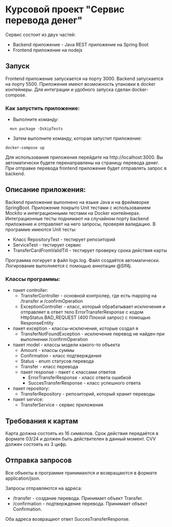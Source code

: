 # Курсовой проект "Сервис перевода денег"

Сервис состоит из двух частей:

* Backend приложение - Java REST приложение на Spring Boot
* Frontend приложение на nodejs

## Запуск

Frontend приложение запускается на порту 3000. Backend запускается на порту 5500.
Приложения имеют возможность упаковки в docker контейнеры. Для интеграции и удобного запуска сделан docker-compose.

### Как запустить приложение:

* Выполните команду: 
``` "
  mvn package -DskipTests
```
* Затем выполните команду, которая запустит приложение:
```
docker-compose up
```

Для использования приложения перейдите на http://localhost:3000. Вы автоматически будете перенаправлены на страницу перевода денег.
При отправке перевода frontend приложение будет отправлять запрос в backend.

## Описание приложения:

Backend приложение выполнено на языке Java и на фреймворке SpringBoot. Приложение покрыто Unit тестами с использованием
Mockito и интеграционными тестами на Docker контейнерах. Интеграционные тесты поднимают на случайном порту backend приложение
и отправляет на него запросы, проверяя валидацию. В программе имеются Unit тесты:
* Класс RepositoryTest - тестирует репозиторий
* ServiceTest - тестирует сервис
* TransferCardFromValidTill - тестирует проверку срока действия карты

Программа логирует в файл logs.log. Файл создаётся автоматически. Логирование выполняется с
помощью аннотации @Slf4j.

### Классы программы:
* пакет controller:
  * TransferController - основной контролер, где есть mapping на /transfer
  и /confirmOperation
  * ExceptionController - класс, который обрабатывает исключения и отправляет в ответ тело ErrorTransferResponse с кодом HttpStatus.BAD_REQUEST (400 Плохой запрос) 
  с помощью ResponseEntity
* пакет exception - классы-исключения, которые создал я
  * TransferNotFoundException - исключение перевод не найден при выполнении
  /confirmOperation
* пакет model - классы модели какого-то объекта
    * Amount - классы суммы
    * Confirmation - класс подтверждения
    * Status - enum статусов перевода
    * Transfer - класс перевода
    * пакет response - пакет с классами ответов
      * ErrorTransferResponse - класс ответа ошибкой
      * SuccesTransferResponse - класс успешного ответа
* пакет repository:
    * TransferRepository - репозиторий, который хранит переводы
* пакет service:
    * TransferService - сервис приложения

## Требования к картам

Карта должна состоять из 16 символов. Срок действия передаётся в формате
03/24 и должен быть действителен в данный момент. СVV должен состоять из 3 цифр.

##  Отправка запросов

Все объекты в программе принимаются и возвращаются в формате application/json.

Запросы отправляются на адреса: 
* /transfer - создание перевода. Принимает объект Transfer.
* /confirmation - подтверждение перевода. Принимает объект Confirmation.

Оба адреса возвращают ответ SuccesTransferResponse.